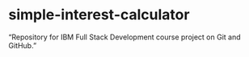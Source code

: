 # simple-interest-calculator
“Repository for IBM Full Stack Development course project on Git and GitHub.”
